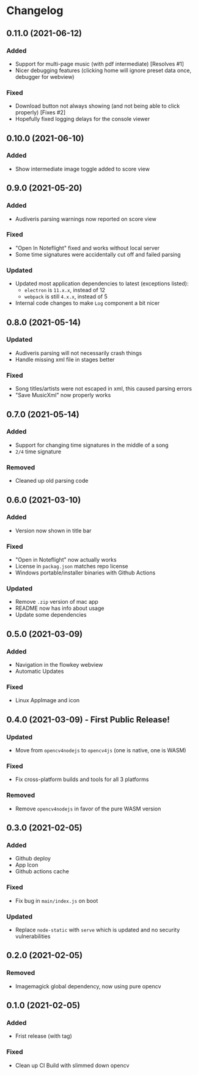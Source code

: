 # Changelog

## 0.11.0 (2021-06-12)

### Added

- Support for multi-page music (with pdf intermediate) [Resolves #1]
- Nicer debugging features (clicking home will ignore preset data once, debugger for webview)

### Fixed

- Download button not always showing (and not being able to click properly) [Fixes #2]
- Hopefully fixed logging delays for the console viewer

## 0.10.0 (2021-06-10)

### Added

- Show intermediate image toggle added to score view

## 0.9.0 (2021-05-20)

### Added

- Audiveris parsing warnings now reported on score view

### Fixed

- "Open In Noteflight" fixed and works without local server
- Some time signatures were accidentally cut off and failed parsing

### Updated

- Updated most application dependencies to latest (exceptions listed):
  - `electron` is `11.x.x`, instead of 12
  - `webpack` is still `4.x.x`, instead of 5
- Internal code changes to make `Log` component a bit nicer

## 0.8.0 (2021-05-14)

### Updated

- Audiveris parsing will not necessarily crash things
- Handle missing xml file in stages better

### Fixed

- Song titles/artists were not escaped in xml, this caused parsing errors
- "Save MusicXml" now properly works

## 0.7.0 (2021-05-14)

### Added

- Support for changing time signatures in the middle of a song
- `2/4` time signature

### Removed

- Cleaned up old parsing code

## 0.6.0 (2021-03-10)

### Added

- Version now shown in title bar

### Fixed

- "Open in Noteflight" now actually works
- License in `packag.json` matches repo license
- Windows portable/installer binaries with Github Actions

### Updated

- Remove `.zip` version of mac app
- README now has info about usage
- Update some dependencies

## 0.5.0 (2021-03-09)

### Added

- Navigation in the flowkey webview
- Automatic Updates

### Fixed

- Linux AppImage and icon

## 0.4.0 (2021-03-09) - First Public Release!

### Updated

- Move from `opencv4nodejs` to `opencv4js` (one is native, one is WASM)

### Fixed

- Fix cross-platform builds and tools for all 3 platforms

### Removed

- Remove `opencv4nodejs` in favor of the pure WASM version

## 0.3.0 (2021-02-05)

### Added

- Github deploy
- App Icon
- Github actions cache

### Fixed

- Fix bug in `main/index.js` on boot

### Updated

- Replace `node-static` with `serve` which is updated and no security vulnerabilities

## 0.2.0 (2021-02-05)

### Removed

- Imagemagick global dependency, now using pure opencv

## 0.1.0 (2021-02-05)

### Added

- Frist release (with tag)

### Fixed

- Clean up CI Build with slimmed down opencv

